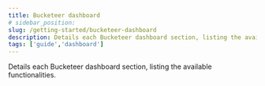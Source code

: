 ```yaml
---
title: Bucketeer dashboard
# sidebar_position: 
slug: /getting-started/bucketeer-dashboard
description: Details each Bucketeer dashboard section, listing the available functionalities.
tags: ['guide','dashboard']
---
```


Details each Bucketeer dashboard section, listing the available functionalities.

